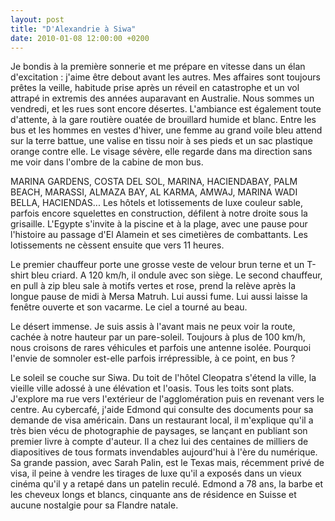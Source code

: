 ```yaml
---
layout: post
title: "D'Alexandrie à Siwa"
date: 2010-01-08 12:00:00 +0200
---
```

Je bondis à la première sonnerie et me prépare en vitesse dans un élan d'excitation : j'aime être debout avant les autres. Mes affaires sont toujours prêtes la veille, habitude prise après un réveil en catastrophe et un vol attrapé in extremis des années auparavant en Australie. Nous sommes un vendredi, et les rues sont encore désertes. L'ambiance est également toute d'attente, à la gare routière ouatée de brouillard humide et blanc. Entre les bus et les hommes en vestes d'hiver, une femme au grand voile bleu attend sur la terre battue, une valise en tissu noir à ses pieds et un sac plastique orange contre elle. Le visage sévère, elle regarde dans ma direction sans me voir dans l'ombre de la cabine de mon bus.

MARINA GARDENS, COSTA DEL SOL, MARINA, HACIENDABAY, PALM BEACH, MARASSI, ALMAZA BAY, AL KARMA, AMWAJ, MARINA WADI BELLA, HACIENDAS... Les hôtels et lotissements de luxe couleur sable, parfois encore squelettes en construction, défilent à notre droite sous la grisaille. L'Egypte s'invite à la piscine et à la plage, avec une pause pour l'histoire au passage d'El Alamein et ses cimetières de combattants. Les lotissements ne cèssent ensuite que vers 11 heures.

Le premier chauffeur porte une grosse veste de velour brun terne et un T-shirt bleu criard. A 120 km/h, il ondule avec son siège. Le second chauffeur, en pull à zip bleu sale à motifs vertes et rose, prend la relève après la longue pause de midi à Mersa Matruh. Lui aussi fume. Lui aussi laisse la fenêtre ouverte et son vacarme. Le ciel a tourné au beau.

Le désert immense. Je suis assis à l'avant mais ne peux voir la route, cachée à notre hauteur par un pare-soleil. Toujours à plus de 100 km/h, nous croisons de rares véhicules et parfois une antenne isolée. Pourquoi l'envie de somnoler est-elle parfois irrépressible, à ce point, en bus ?

Le soleil se couche sur Siwa. Du toit de l'hôtel Cleopatra s'étend la ville, la vieille ville adossé à une élévation et l'oasis. Tous les toits sont plats. J'explore ma rue vers l'extérieur de l'agglomération puis en revenant vers le centre. Au cybercafé, j'aide Edmond qui consulte des documents pour sa demande de visa américain. Dans un restaurant local, il m'explique qu'il a très bien vécu de photographie de paysages, se lançant en publiant son premier livre à compte d'auteur. Il a chez lui des centaines de milliers de diapositives de tous formats invendables aujourd'hui à l'ère du numérique. Sa grande passion, avec Sarah Palin, est le Texas mais, récemment privé de visa, il peine à vendre les tirages de luxe qu'il a exposés dans un vieux cinéma qu'il y a retapé dans un patelin reculé. Edmond a 78 ans, la barbe et les cheveux longs et blancs, cinquante ans de résidence en Suisse et aucune nostalgie pour sa Flandre natale.
